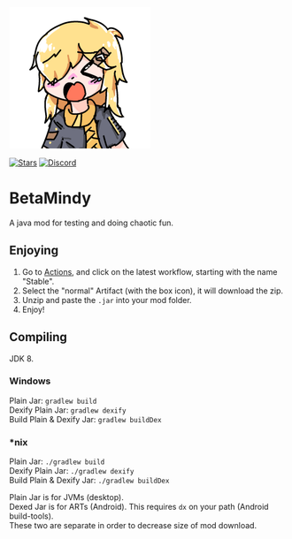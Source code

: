 ![Logo](assets/icon-small.png)

[![Stars](https://img.shields.io/github/stars/sk7725/BetaMindy?label=Please%20Star%20Me%21&style=social)]() [![Discord](https://img.shields.io/discord/704355237246402721.svg)](https://discord.gg/RCCVQFW)


# BetaMindy
A java mod for testing and doing chaotic fun.

## Enjoying
1. Go to [Actions](https://github.com/sk7725/BetaMindy/actions), and click on the latest workflow, starting with the name "Stable".   
2. Select the "normal" Artifact (with the box icon), it will download the zip.   
3. Unzip and paste the `.jar` into your mod folder.   
4. Enjoy!   

## Compiling
JDK 8.

### Windows
Plain Jar: `gradlew build`\
Dexify Plain Jar: `gradlew dexify`\
Build Plain & Dexify Jar: `gradlew buildDex`

### *nix
Plain Jar: `./gradlew build`\
Dexify Plain Jar: `./gradlew dexify`\
Build Plain & Dexify Jar: `./gradlew buildDex`

Plain Jar is for JVMs (desktop).\
Dexed Jar is for ARTs (Android). This requires `dx` on your path (Android build-tools).\
These two are separate in order to decrease size of mod download.
